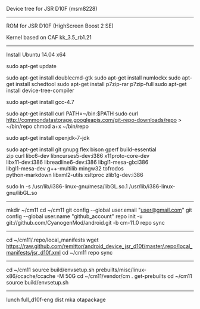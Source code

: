 Device tree for JSR D10F (msm8228)

--------------------------
ROM for JSR D10F (HighScreen Boost 2 SE)

Kernel based on CAF kk_3.5_rb1.21

--------------------------
Install Ubuntu 14.04 x64

sudo apt-get update

sudo apt-get install doublecmd-gtk
sudo apt-get install numlockx
sudo apt-get install schedtool
sudo apt-get install p7zip-rar p7zip-full
sudo apt-get install device-tree-compiler

sudo apt-get install gcc-4.7

sudo apt-get install curl
PATH=~/bin:$PATH
sudo curl http://commondatastorage.googleapis.com/git-repo-downloads/repo > ~/bin/repo
chmod a+x ~/bin/repo

sudo apt-get install openjdk-7-jdk

sudo apt-get install git gnupg flex bison gperf build-essential \
  zip curl libc6-dev libncurses5-dev:i386 x11proto-core-dev \
  libx11-dev:i386 libreadline6-dev:i386 libgl1-mesa-glx:i386 \
  libgl1-mesa-dev g++-multilib mingw32 tofrodos \
  python-markdown libxml2-utils xsltproc zlib1g-dev:i386

sudo ln -s /usr/lib/i386-linux-gnu/mesa/libGL.so.1 /usr/lib/i386-linux-gnu/libGL.so

--------------------------
mkdir ~/cm11
cd ~/cm11
git config --global user.email "user@gmail.com"
git config --global user.name "github_account"
repo init -u git://github.com/CyanogenMod/android.git -b cm-11.0
repo sync

--------------------------
cd ~/cm11/.repo/local_manifests
wget https://raw.github.com/remittor/android_device_jsr_d10f/master/.repo/local_manifests/jsr_d10f.xml
cd ~/cm11
repo sync

--------------------------
cd ~/cm11
source build/envsetup.sh
prebuilts/misc/linux-x86/ccache/ccache -M 50G
cd ~/cm11/vendor/cm
. get-prebuilts
cd ~/cm11
source build/envsetup.sh

--------------------------
lunch full_d10f-eng dist
mka otapackage
